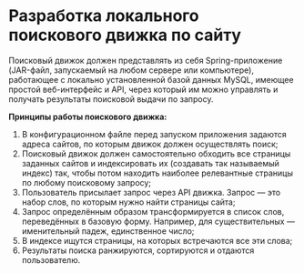 # **Разработка локального поискового движка по сайту**

Поисковый движок должен представлять из себя Spring-приложение
(JAR-файл, запускаемый на любом сервере или компьютере), работающее с
локально установленной базой данных MySQL, имеющее простой
веб-интерфейс и API, через который им можно управлять и получать
результаты поисковой выдачи по запросу.

**Принципы работы поискового движка:**
1. В конфигурационном файле перед запуском приложения задаются
адреса сайтов, по которым движок должен осуществлять поиск;
2. Поисковый движок должен самостоятельно обходить все страницы
заданных сайтов и индексировать их (создавать так называемый индекс)
так, чтобы потом находить наиболее релевантные страницы по любому
поисковому запросу;
3. Пользователь присылает запрос через API движка. Запрос — это набор
слов, по которым нужно найти страницы сайта;
4. Запрос определённым образом трансформируется в список слов,
переведённых в базовую форму. Например, для существительных —
именительный падеж, единственное число;
5. В индексе ищутся страницы, на которых встречаются все эти слова;
6. Результаты поиска ранжируются, сортируются и отдаются пользователю.
